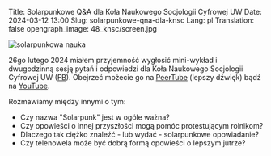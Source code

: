 Title: Solarpunkowe Q&A dla Koła Naukowego Socjologii Cyfrowej UW
Date: 2024-03-12 13:00
Slug: solarpunkowe-qna-dla-knsc
Lang: pl
Translation: false
opengraph_image: 48_knsc/screen.jpg

![solarpunkowa nauka](/images/48_knsc/screen.jpg)

26go lutego 2024 miałem przyjemność wygłosić mini-wykład i dwugodzinną sesję pytań i odpowiedzi dla Koła Naukowego Socjologii Cyfrowej UW ([FB](https://www.facebook.com/people/Socjologia-cyfrowa/100063552371216/)). Obejrzeć możecie go na [PeerTube](https://tube.pol.social/w/uBHj6k3e2DDCNGBCkYG6fT) (lepszy dźwięk) bądź na [YouTube](https://www.youtube.com/watch?v=l2Bh0bMg_cg).

Rozmawiamy między innymi o tym:

- Czy nazwa "Solarpunk" jest w ogóle ważna?
- Czy opowieści o innej przyszłości mogą pomóc protestującym rolnikom?
- Dlaczego tak ciężko znaleźć - lub wydać - solarpunkowe opowiadanie?
- Czy telenowela może być dobrą formą opowieści o lepszym jutrze?

